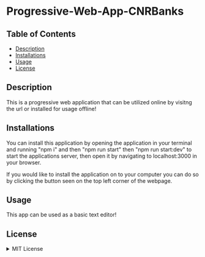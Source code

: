 # Progressive-Web-App-CNRBanks

## Table of Contents

- [Description](#description)
- [Installations](#installations)
- [Usage](#usage)
- [License](#license)

## Description

This is a progressive web application that can be utilized online by visitng the url or installed for usage offline!

## Installations

You can install this application by opening the application in your terminal and running "npm i" and then "npm run start" then "npm run start:dev" to start the applications server, then open it by navigating to localhost:3000 in your browser.

If you would like to install the application on to your computer you can do so by clicking the button seen on the top left corner of the webpage.

## Usage

This app can be used as a basic text editor!

## License

<details><summary>MIT License</summary>

Copyright (c) 2022 Connor Banks

<blockquote>
Permission is hereby granted, free of charge, to any person obtaining a copy of this software and associated documentation files (the "Software"), to deal in the Software without restriction, including without limitation the rights to use, copy, modify, merge, publish, distribute, sublicense, and/or sell copies of the Software, and to permit persons to whom the Software is furnished to do so, subject to the following conditions:

The above copyright notice and this permission notice shall be included in all copies or substantial portions of the Software.

THE SOFTWARE IS PROVIDED "AS IS", WITHOUT WARRANTY OF ANY KIND, EXPRESS OR IMPLIED, INCLUDING BUT NOT LIMITED TO THE WARRANTIES OF MERCHANTABILITY, FITNESS FOR A PARTICULAR PURPOSE AND NONINFRINGEMENT. IN NO EVENT SHALL THE AUTHORS OR COPYRIGHT HOLDERS BE LIABLE FOR ANY CLAIM, DAMAGES OR OTHER LIABILITY, WHETHER IN AN ACTION OF CONTRACT, TORT OR OTHERWISE, ARISING FROM, OUT OF OR IN CONNECTION WITH THE SOFTWARE OR THE USE OR OTHER DEALINGS IN THE SOFTWARE.

</blockquote>
</details>
